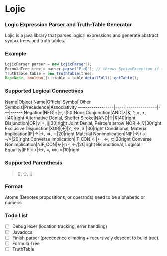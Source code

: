 # Lojic
### Logic Expression Parser and Truth-Table Generator
Lojic is a java library that parses logical expressions and generate
abstract syntax trees and truth tables.

### Example
```java
LojicParser parser = new LojicParser();
FormulaTree tree = parser.parse("P->Q"); // throws SyntaxException if there is a syntax error in the string
TruthTable table = new TruthTable(tree);
Map<Node, boolean[]> ttable = table.detailFull().getTable();
```

### Supported Logical Connectives
Name|Object Name|Official Symbol|Other Symbols|Precedence|Associativity
------------------|-----|---------------|---|------
Negation|NEG|¬|~, !|50|None
Conjunction|AND|∧|&, ^, ×, •, ⋅|40|right
Alternative Denial, Sheffer Stroke|NAND|↑|⊼|40|right
Disjunction|OR|∨|+, ∥|30|right
Joint Denial, Peirce's arrow|NOR|↓|⊽|30right
Exclusive Disjunction|XOR|⊕|⊻, ↮, ≢|30|right
Conditional, Material Implication|IF|→|->, ⇒, ⊃|20|right
Material Nonimplication|NIF|↛|/->, -/>|20|right
Converse Implication|IF_CON|←|<-, ⇐, ⊂|20right
Converse Nonimplication|NIF_CON|↚|</-, <-/|20|right
Biconditional, Logical Equality|IFF|↔|<->, ≡, ⇔, =|10|right

### Supported Parenthesis
> (), {}, []

### Format
Atoms (Denotes propositions, or operands) need to be alphabetic or numeric

### Todo List
- [ ] Debug lexer (location tracking, error handling)
- [ ] Javadocs
- [ ] Finish parser (precedence climbing + recursively descent to build tree)
- [ ] Formula Tree
- [ ] TruthTable